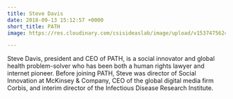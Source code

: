 ```yaml
---
title: Steve Davis
date: 2018-09-13 15:12:57 +0000
short_title: PATH
image: https://res.cloudinary.com/csisideaslab/image/upload/v1537475624/health-commission/Davis_Steve.jpg

---
```

Steve Davis, president and CEO of PATH, is a social innovator and global health problem-solver who has been both a human rights lawyer and internet pioneer. Before joining PATH, Steve was director of Social Innovation at McKinsey & Company, CEO of the global digital media firm Corbis, and interim director of the Infectious Disease Research Institute.